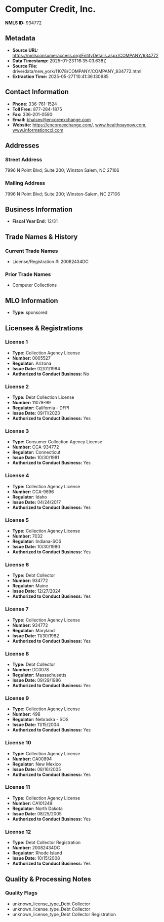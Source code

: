 # Computer Credit, Inc.

**NMLS ID:** 934772

## Metadata
- **Source URL:** https://nmlsconsumeraccess.org/EntityDetails.aspx/COMPANY/934772
- **Data Timestamp:** 2025-01-23T16:35:03.638Z
- **Source File:** drive/data/new_york/11078/COMPANY/COMPANY_934772.html
- **Extraction Time:** 2025-05-27T10:41:36.130985

## Contact Information
- **Phone:** 336-761-1524
- **Toll Free:** 877-284-1875
- **Fax:** 336-201-0590
- **Email:** bhalsey@encoreexchange.com
- **Website:** https://encoreexchange.com/, www.healthpaynow.com, www.informationcci.com

## Addresses
### Street Address
7996 N Point Blvd; Suite 200; Winston Salem, NC 27106

### Mailing Address
7996 N Point Blvd; Suite 200; Winston-Salem, NC 27106

## Business Information
- **Fiscal Year End:** 12/31

## Trade Names & History
### Current Trade Names
- License/Registration #: 20082434DC

### Prior Trade Names
- Computer Collections

## MLO Information
- **Type:** sponsored

## Licenses & Registrations

### License 1
- **Type:** Collection Agency License
- **Number:** 0005527
- **Regulator:** Arizona
- **Issue Date:** 02/01/1984
- **Authorized to Conduct Business:** No

### License 2
- **Type:** Debt Collection License
- **Number:** 11078-99
- **Regulator:** California - DFPI
- **Issue Date:** 09/11/2023
- **Authorized to Conduct Business:** Yes

### License 3
- **Type:** Consumer Collection Agency License
- **Number:** CCA-934772
- **Regulator:** Connecticut
- **Issue Date:** 10/30/1981
- **Authorized to Conduct Business:** Yes

### License 4
- **Type:** Collection Agency License
- **Number:** CCA-9696
- **Regulator:** Idaho
- **Issue Date:** 04/24/2017
- **Authorized to Conduct Business:** Yes

### License 5
- **Type:** Collection Agency License
- **Number:** 7032
- **Regulator:** Indiana-SOS
- **Issue Date:** 10/30/1980
- **Authorized to Conduct Business:** Yes

### License 6
- **Type:** Debt Collector
- **Number:** 934772
- **Regulator:** Maine
- **Issue Date:** 12/27/2024
- **Authorized to Conduct Business:** Yes

### License 7
- **Type:** Collection Agency License
- **Number:** 934772
- **Regulator:** Maryland
- **Issue Date:** 11/30/1982
- **Authorized to Conduct Business:** Yes

### License 8
- **Type:** Debt Collector
- **Number:** DC0078
- **Regulator:** Massachusetts
- **Issue Date:** 09/29/1986
- **Authorized to Conduct Business:** Yes

### License 9
- **Type:** Collection Agency License
- **Number:** 498
- **Regulator:** Nebraska - SOS
- **Issue Date:** 11/15/2004
- **Authorized to Conduct Business:** Yes

### License 10
- **Type:** Collection Agency License
- **Number:** CA00894
- **Regulator:** New Mexico
- **Issue Date:** 08/16/2005
- **Authorized to Conduct Business:** Yes

### License 11
- **Type:** Collection Agency License
- **Number:** CA101248
- **Regulator:** North Dakota
- **Issue Date:** 08/25/2005
- **Authorized to Conduct Business:** Yes

### License 12
- **Type:** Debt Collector Registration
- **Number:** 20082434DC
- **Regulator:** Rhode Island
- **Issue Date:** 10/15/2008
- **Authorized to Conduct Business:** Yes

## Quality & Processing Notes
### Quality Flags
- unknown_license_type_Debt Collector
- unknown_license_type_Debt Collector
- unknown_license_type_Debt Collector Registration
